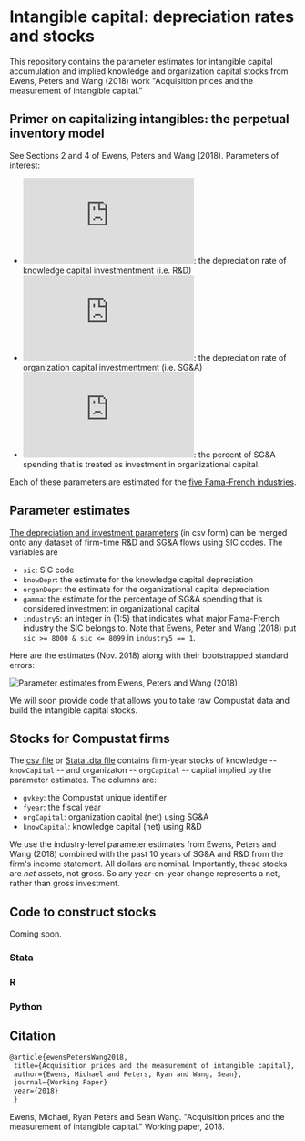 # Intangible capital: depreciation rates and stocks

This repository contains the parameter estimates for intangible capital accumulation and implied knowledge and organization capital stocks from Ewens, Peters and Wang (2018) work "Acquisition prices and the measurement of intangible capital."  

## Primer on capitalizing intangibles: the perpetual inventory model

See Sections 2 and 4 of Ewens, Peters and Wang (2018).   Parameters of interest:

* ![equation](https://latex.codecogs.com/gif.latex?%5Cdelta_%7BG%7D): the depreciation rate of knowledge capital investmentment (i.e. R&D)
* ![equation](https://latex.codecogs.com/gif.latex?%5Cdelta_%7BS%7D):  the depreciation rate of organization capital investmentment (i.e. SG&A)
* ![equation](https://latex.codecogs.com/gif.latex?%5Cgamma): the percent of SG&A spending that is treated as investment in organizational capital. 

Each of these parameters are estimated for the [five Fama-French industries](http://mba.tuck.dartmouth.edu/pages/faculty/ken.french/Data_Library/det_5_ind_port.html).

## Parameter estimates

[The depreciation and investment parameters](https://github.com/michaelewens/intangible_capital/blob/master/capital_accum_parameters.csv) (in csv form) can be merged onto any dataset of firm-time R&D and SG&A flows using SIC codes.  The variables are
* `sic`: SIC code
* `knowDepr`: the estimate for the knowledge capital depreciation
* `organDepr`: the estimate for the organizational capital depreciation
* `gamma`: the estimate for the percentage of SG&A spending that is considered investment in organizational capital
* `industry5`: an integer in {1:5} that indicates what major Fama-French industry the SIC belongs to.  Note that Ewens, Peter and Wang (2018) put `sic >= 8000 & sic <= 8099` in `industry5 == 1`. 

Here are the estimates (Nov. 2018) along with their bootstrapped standard errors:

![Parameter estimates from Ewens, Peters and Wang (2018)](https://github.com/michaelewens/intangible_capital/blob/master/parameter_estimates_table.png)

We will soon provide code that allows you to take raw Compustat data and build the intangible capital stocks.  

## Stocks for Compustat firms

The [csv file](https://github.com/michaelewens/intangible_capital/blob/master/intangible_stocks.csv) or [Stata .dta file](https://github.com/michaelewens/intangible_capital/blob/master/intangibleCapital_111818.dta) contains firm-year stocks of knowledge -- `knowCapital` -- and organizaton -- `orgCapital` -- capital implied by the parameter estimates.  The columns are:

* `gvkey`: the Compustat unique identifier
* `fyear`: the fiscal year
* `orgCapital`: organization capital (net) using SG&A 
* `knowCapital`: knowledge capital (net) using R&D

We use the industry-level parameter estimates from Ewens, Peters and Wang (2018) combined with the past 10 years of SG&A and R&D from the firm's income statement.  All dollars are nominal.  Importantly, these stocks are _net_ assets, not gross.  So any year-on-year change represents a net, rather than gross investment.  

## Code to construct stocks

Coming soon.

  ### Stata
  
  ### R
  
  
  ### Python
 
 ## Citation
 
 ```Latex
 @article{ewensPetersWang2018,
  title={Acquisition prices and the measurement of intangible capital},
  author={Ewens, Michael and Peters, Ryan and Wang, Sean},
  journal={Working Paper}
  year={2018}
  }
 ```
  
Ewens, Michael, Ryan Peters and Sean Wang. "Acquisition prices and the measurement of intangible capital." Working paper, 2018.
